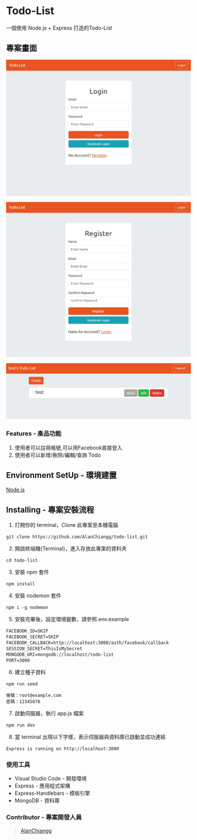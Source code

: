 # Todo-List

一個使用 Node.js + Express 打造的Todo-List

## 專案畫面

![image](https://github.com/AlanChiangg/todo-list/blob/main/public/image/image1.jpg)

![image](https://github.com/AlanChiangg/todo-list/blob/main/public/image/image2.jpg)

![image](https://github.com/AlanChiangg/todo-list/blob/main/public/image/image3.jpg)

### Features - 產品功能

1. 使用者可以註冊帳號,可以用Facebook直接登入
2. 使用者可以新增/刪除/編輯/查詢 Todo

## Environment SetUp - 環境建置

[Node.js](https://nodejs.org/en/)

## Installing - 專案安裝流程

1. 打開你的 terminal，Clone 此專案至本機電腦

```
git clone https://github.com/AlanChiangg/todo-list.git
```

2. 開啟終端機(Terminal)，進入存放此專案的資料夾

```
cd todo-list
```

3. 安裝 npm 套件

```
npm install
```

4. 安裝 nodemon 套件

```
npm i -g nodemon 
```

5. 安裝完畢後，設定環境變數，請參照.env.example

```   
FACEBOOK_ID=SKIP
FACEBOOK_SECRET=SKIP
FACEBOOK_CALLBACK=http://localhost:3000/auth/facebook/callback
SESSION_SECRET=ThisIsMySecret
MONGODB_URI=mongodb://localhost/todo-list
PORT=3000
```

6. 建立種子資料

```
npm run seed
```

```
帳號：root@example.com
密碼：12345678
```

7. 啟動伺服器，執行 app.js 檔案

```
npm run dev
```

8. 當 terminal 出現以下字樣，表示伺服器與資料庫已啟動並成功連結

```
Express is running on http://localhost:3000
```

### 使用工具
- Visual Studio Code - 開發環境
- Express - 應用程式架構
- Express-Handlebars - 模板引擎
- MongoDB - 資料庫

### Contributor - 專案開發人員

> [AlanChiangg](https://github.com/AlanChiangg)
